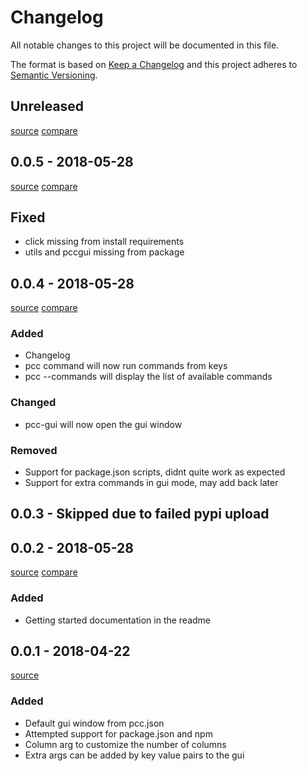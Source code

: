 # Changelog
All notable changes to this project will be documented in this file.

The format is based on [Keep a Changelog](http://keepachangelog.com/en/1.0.0/)
and this project adheres to [Semantic Versioning](http://semver.org/spec/v2.0.0.html).

## Unreleased
[source](https://github.com/miniscruff/python-command-center/tree/master)
[compare](https://github.com/miniscruff/python-command-center/compare/v0.0.4...master)

## 0.0.5 - 2018-05-28
[source](https://github.com/miniscruff/python-command-center/tree/v0.0.5)
[compare](https://github.com/miniscruff/python-command-center/compare/v0.0.4...v0.0.5)

## Fixed
- click missing from install requirements
- utils and pccgui missing from package

## 0.0.4 - 2018-05-28
[source](https://github.com/miniscruff/python-command-center/tree/v0.0.4)
[compare](https://github.com/miniscruff/python-command-center/compare/v0.0.2...v0.0.4)

### Added
- Changelog
- pcc command will now run commands from keys
- pcc --commands will display the list of available commands

### Changed
- pcc-gui will now open the gui window

### Removed
- Support for package.json scripts, didnt quite work as expected
- Support for extra commands in gui mode, may add back later

## 0.0.3 - Skipped due to failed pypi upload

## 0.0.2 - 2018-05-28
[source](https://github.com/miniscruff/python-command-center/tree/v0.0.2)
[compare](https://github.com/miniscruff/python-command-center/compare/v0.0.1...v0.0.2)

### Added
- Getting started documentation in the readme

## 0.0.1 - 2018-04-22
[source](https://github.com/miniscruff/python-command-center/tree/v0.0.1)

### Added
- Default gui window from pcc.json
- Attempted support for package.json and npm
- Column arg to customize the number of columns
- Extra args can be added by key value pairs to the gui
